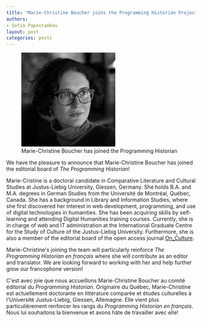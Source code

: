 ```yaml
---
title: "Marie-Christine Boucher joins the Programming Historian Project Team"
authors:
- Sofia Papastamkou
layout: post
categories: posts
---
```


<p><figure><img src="/avatars/marie-christine-boucher.png" alt=""/><figcaption>
    Marie-Christine Boucher has joined the Programming Historian</figcaption></figure></p>

We have the pleasure to announce that Marie-Christine Boucher has joined the editorial board of *The Programming Historian*!

Marie-Cristine is a doctoral candidate in Comparative Literature and Cultural Studies at Justus-Liebig University, Giessen, Germany. She holds B.A. and M.A. degrees in German Studies from the Université de Montréal, Québec, Canada. She has a background in Library and Information Studies, where she first discovered her interest in web development, programming, and use of digital technologies in humanities. She has been acquiring skills by self-learning and attending Digital Humanities training courses. Currently, she is in charge of web and IT administration at the International Graduate Centre for the Study of Culture of the Justus-Liebig University. Furthermore, she is also a member of the editorial board of the open access journal [On_Culture](https://www.on-culture.org/). 

Marie-Christine's joining the team will particularly reinforce *The Programming Historian en français* where she will contribute as an editor and translator. We are looking forward to working with her and help further grow our francophone version!


C'est avec joie que nous accueillons Marie-Christine Boucher au comité éditorial du *Programming Historian*. Originaire du Québec, Marie-Christine est actuellement doctorante en littérature comparée et études culturelles à l'Université Justus-Liebig, Giessen, Allemagne. Elle vient plus particulièrement renforcer les rangs du *Programming Historian en français*. Nous lui souhaitons la bienvenue et avons hâte de travailler avec elle!
